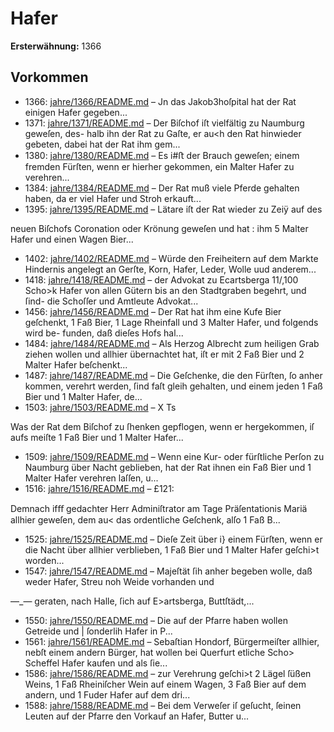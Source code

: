 # Hafer

**Ersterwähnung:** 1366

## Vorkommen
- 1366: [jahre/1366/README.md](../jahre/1366/README.md) – Jn das Jakob3hoſpital hat der Rat einigen Hafer
gegeben...
- 1371: [jahre/1371/README.md](../jahre/1371/README.md) – Der Biſchof iſt vielfältig zu Naumburg geweſen, des-
halb ihn der Rat zu Gaſte, er au<h den Rat hinwieder
gebeten, dabei hat der Rat ihm gem...
- 1380: [jahre/1380/README.md](../jahre/1380/README.md) – Es i#ﬅ der Brauch geweſen; einem fremden Fürſten,
wenn er hierher gekommen, ein Malter Hafer zu verehren...
- 1384: [jahre/1384/README.md](../jahre/1384/README.md) – Der Rat muß viele Pferde gehalten haben, da er viel
Hafer und Stroh erkauft...
- 1395: [jahre/1395/README.md](../jahre/1395/README.md) – Lätare iſt der Rat wieder zu Zeiÿ auf des

neuen Biſchofs Coronation oder Krönung geweſen und hat
: ihm 5 Malter Hafer und einen Wagen Bier...
- 1402: [jahre/1402/README.md](../jahre/1402/README.md) – Würde den Freiheitern auf dem Markte Hindernis
angelegt an Gerſte, Korn, Hafer, Leder, Wolle uud anderem...
- 1418: [jahre/1418/README.md](../jahre/1418/README.md) – der Advokat zu Ecartsberga 11/,100
Scho>k Hafer von allen Gütern bis an den Stadtgraben
begehrt, und ſind- die Schoſſer und Amtleute Advokat...
- 1456: [jahre/1456/README.md](../jahre/1456/README.md) – Der Rat
hat ihm eine Kufe Bier geſchenkt, 1 Faß Bier, 1 Lage
Rheinfall und 3 Malter Hafer, und folgends wird be-
funden, daß dieſes Hofs hal...
- 1484: [jahre/1484/README.md](../jahre/1484/README.md) – Als Herzog Albrecht zum heiligen Grab ziehen wollen
und allhier übernachtet hat, iſt er mit 2 Faß Bier und
2 Malter Hafer beſchenkt...
- 1487: [jahre/1487/README.md](../jahre/1487/README.md) – Die Geſchenke, die den Fürſten, ſo anher kommen,
verehrt werden, ſind faſt gleih gehalten, und einem jeden
1 Faß Bier und 1 Malter Hafer, de...
- 1503: [jahre/1503/README.md](../jahre/1503/README.md) – X Ts

Was der Rat dem Biſchof zu ſhenken gepflogen, wenn
er hergekommen, iſ aufs meiſte 1 Faß Bier und 1 Malter
Hafer...
- 1509: [jahre/1509/README.md](../jahre/1509/README.md) – Wenn eine Kur- oder fürſtliche Perſon zu Naumburg
über Nacht geblieben, hat der Rat ihnen ein Faß Bier
und 1 Malter Hafer verehren laſſen, u...
- 1516: [jahre/1516/README.md](../jahre/1516/README.md) – £121:

Demnach ifﬀ gedachter Herr Adminiſtrator am Tage
Präſentationis Mariä allhier geweſen, dem au< das
ordentliche Geſchenk, alſo 1 Faß B...
- 1525: [jahre/1525/README.md](../jahre/1525/README.md) – Dieſe Zeit über i} einem Fürſten, wenn er die Nacht
über allhier verblieben, 1 Faß Bier und 1 Malter Hafer
geſchi>t worden...
- 1547: [jahre/1547/README.md](../jahre/1547/README.md) – Majeſtät ſih anher begeben
wolle, daß weder Hafer, Streu noh Weide vorhanden und

—_— geraten, nach Halle, ſich auf E>artsberga, Buttſtädt,...
- 1550: [jahre/1550/README.md](../jahre/1550/README.md) – Die auf der Pfarre haben wollen Getreide und |
ſonderlih Hafer in P...
- 1561: [jahre/1561/README.md](../jahre/1561/README.md) – Sebaſtian Hondorf, Bürgermeiſter allhier, nebſt einem
andern Bürger, hat wollen bei Querfurt etliche Scho>
Scheffel Hafer kaufen und als ſie...
- 1586: [jahre/1586/README.md](../jahre/1586/README.md) – zur Verehrung geſchi>t 2 Lägel ſüßen Weins, 1 Faß
Rheiniſcher Wein auf einem Wagen, 3 Faß Bier auf dem
andern, und 1 Fuder Hafer auf dem dri...
- 1588: [jahre/1588/README.md](../jahre/1588/README.md) – Bei dem Verweſer iſ geſucht, ſeinen Leuten auf der
Pfarre den Vorkauf an Hafer, Butter u...
